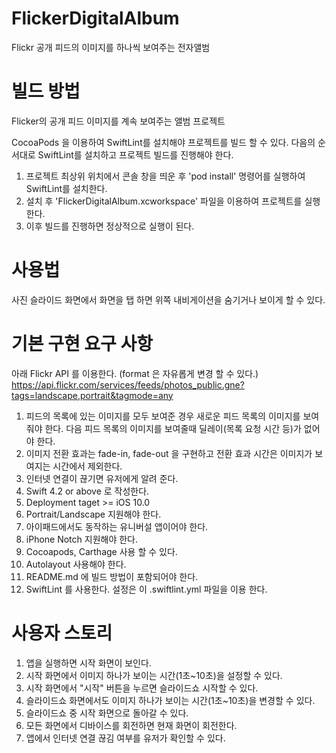 # FlickerDigitalAlbum

Flickr 공개 피드의 이미지를 하나씩 보여주는 전자앨범

# 빌드 방법

Flicker의 공개 피드 이미지를 계속 보여주는 앨범 프로젝트

CocoaPods 을 이용하여 SwiftLint를 설치해야 프로젝트를 빌드 할 수 있다.
다음의 순서대로 SwiftLint를 설치하고 프로젝트 빌드를 진행해야 한다.

1. 프로젝트 최상위 위치에서 콘솔 창을 띄운 후 'pod install' 명령어를 실행하여 SwiftLint를 설치한다.
2. 설치 후 'FlickerDigitalAlbum.xcworkspace' 파일을 이용하여 프로젝트를 실행한다.
3. 이후 빌드를 진행하면 정상적으로 실행이 된다.

# 사용법

사진 슬라이드 화면에서 화면을 탭 하면 위쪽 내비게이션을 숨기거나 보이게 할 수 있다.

# 기본 구현 요구 사항

아래 Flickr API 를 이용한다. (format 은 자유롭게 변경 할 수 있다.)
https://api.flickr.com/services/feeds/photos_public.gne?tags=landscape,portrait&tagmode=any

1. 피드의 목록에 있는 이미지를 모두 보여준 경우 새로운 피드 목록의 이미지를 보여줘야 한다. 다음 피드 목록의 이미지를 보여줄때 딜레이(목록 요청 시간 등)가 없어야 한다.
2. 이미지 전환 효과는 fade-in, fade-out 을 구현하고 전환 효과 시간은 이미지가 보여지는 시간에서 제외한다.
3. 인터넷 연결이 끊기면 유저에게 알려 준다.
4. Swift 4.2 or above 로 작성한다.
5. Deployment taget >= iOS 10.0
6. Portrait/Landscape 지원해야 한다.
7. 아이패드에서도 동작하는 유니버설 앱이어야 한다.
8. iPhone Notch 지원해야 한다.
9. Cocoapods, Carthage 사용 할 수 있다.
10. Autolayout 사용해야 한다.
11. README.md 에 빌드 방법이 포함되어야 한다.
12. SwiftLint 를 사용한다. 설정은 이 .swiftlint.yml 파일을 이용 한다.

# 사용자 스토리

1. 앱을 실행하면 시작 화면이 보인다.
2. 시작 화면에서 이미지 하나가 보이는 시간(1초~10초)을 설정할 수 있다.
3. 시작 화면에서 "시작" 버튼을 누르면 슬라이드쇼 시작할 수 있다.
4. 슬라이드쇼 화면에서도 이미지 하나가 보이는 시간(1초~10초)을 변경할 수 있다.
5. 슬라이드쇼 중 시작 화면으로 돌아갈 수 있다.
6. 모든 화면에서 디바이스를 회전하면 현재 화면이 회전한다.
7. 앱에서 인터넷 연결 끊김 여부를 유저가 확인할 수 있다.
